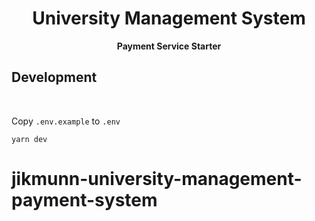 <div align="center">
  <h1>University Management System</h1>
</div>
<div align="center">
  <strong>Payment Service Starter</strong>
</div>

## Development

<br />

Copy `.env.example` to `.env`

```shell
yarn dev
```

# jikmunn-university-management-payment-system
